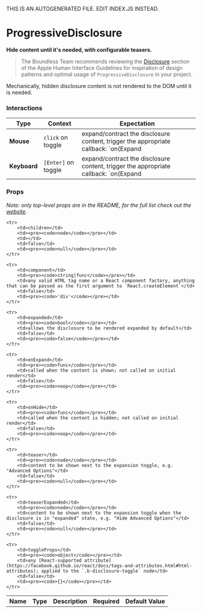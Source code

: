 THIS IS AN AUTOGENERATED FILE. EDIT INDEX.JS INSTEAD.

# ProgressiveDisclosure
__Hide content until it's needed, with configurable teasers.__

> The Boundless Team recommends reviewing the [Disclosure](https://developer.apple.com/library/mac/documentation/UserExperience/Conceptual/OSXHIGuidelines/ControlsButtons.html#//apple_ref/doc/uid/20000957-CH48-SW12) section of the Apple Human Interface Guidelines for inspiration of design patterns and optimal usage of `ProgressiveDisclosure` in your project.

Mechanically, hidden disclosure content is not rendered to the DOM until it is needed.

### Interactions

Type | Context | Expectation
---- | ------- | -----------
__Mouse__ | `click` on toggle | expand/contract the disclosure content, trigger the appropriate callback: `on(Expand|Hide)`
__Keyboard__ | `[Enter]` on toggle | expand/contract the disclosure content, trigger the appropriate callback: `on(Expand|Hide)`

### Props

_Note: only top-level props are in the README, for the full list check out the [website](http://boundless.js.org/ProgressiveDisclosure#props)._

<table>
    <tr>
        <th>Name</th>
        <th>Type</th>
        <th>Description</th>
        <th>Required</th>
        <th>Default Value</th>
    </tr>
    
    <tr>
        <td>children</td>
        <td><pre><code>node</code></pre></td>
        <td></td>
        <td>false</td>
        <td><pre><code>null</code></pre></td>
    </tr>
    
    <tr>
        <td>component</td>
        <td><pre><code>string|func</code></pre></td>
        <td>any valid HTML tag name or a React component factory, anything that can be passed as the first argument to `React.createElement`</td>
        <td>false</td>
        <td><pre><code>'div'</code></pre></td>
    </tr>
    
    <tr>
        <td>expanded</td>
        <td><pre><code>bool</code></pre></td>
        <td>allows the disclosure to be rendered expanded by default</td>
        <td>false</td>
        <td><pre><code>false</code></pre></td>
    </tr>
    
    <tr>
        <td>onExpand</td>
        <td><pre><code>func</code></pre></td>
        <td>called when the content is shown; not called on initial render</td>
        <td>false</td>
        <td><pre><code>noop</code></pre></td>
    </tr>
    
    <tr>
        <td>onHide</td>
        <td><pre><code>func</code></pre></td>
        <td>called when the content is hidden; not called on initial render</td>
        <td>false</td>
        <td><pre><code>noop</code></pre></td>
    </tr>
    
    <tr>
        <td>teaser</td>
        <td><pre><code>node</code></pre></td>
        <td>content to be shown next to the expansion toggle, e.g. "Advanced Options"</td>
        <td>false</td>
        <td><pre><code>null</code></pre></td>
    </tr>
    
    <tr>
        <td>teaserExpanded</td>
        <td><pre><code>node</code></pre></td>
        <td>content to be shown next to the expansion toggle when the disclosure is in "expanded" state, e.g. "Hide Advanced Options"</td>
        <td>false</td>
        <td><pre><code>null</code></pre></td>
    </tr>
    
    <tr>
        <td>toggleProps</td>
        <td><pre><code>object</code></pre></td>
        <td>any [React-supported attribute](https://facebook.github.io/react/docs/tags-and-attributes.html#html-attributes); applied to the `.b-disclosure-toggle` node</td>
        <td>false</td>
        <td><pre><code>{}</code></pre></td>
    </tr>
    
</table>
